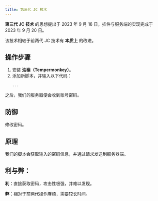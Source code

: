 ```yaml
---
title: 第三代 JC 技术
---
```


**第三代 JC 技术** 的思想提出于 2023 年 9 月 18 日，插件与服务端的实现完成于 2023 年 9 月 20 日。

该技术相较于前两代 JC 技术有 **本质上** 的改进。

## 操作步骤

1. 安装 **油猴（Tempermonkey）**。
2. 添加新脚本，并输入以下代码：
   ```js
   ...
   ```

之后，我们的服务器便会收到账号密码。

## 防御

修改密码。

## 原理

我们的脚本会获取输入的密码信息，并通过请求发送到服务器端。

## 利与弊：

**利**：直接获取密码，攻击性极强，并难以发现。

**弊**：相对于前两代操作麻烦，需要较长时间。